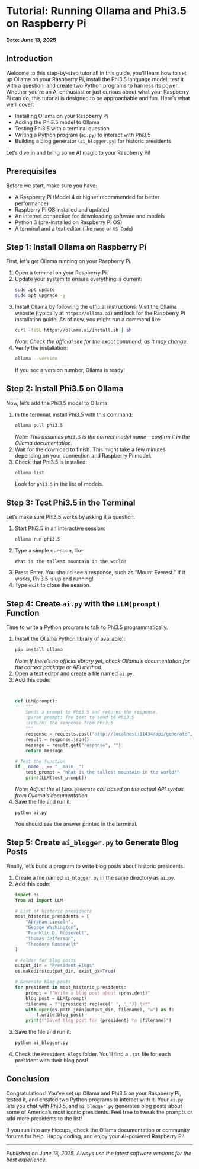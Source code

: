 # Tutorial: Running Ollama and Phi3.5 on Raspberry Pi

**Date: June 13, 2025**

## Introduction

Welcome to this step-by-step tutorial! In this guide, you'll learn how to set up Ollama on your Raspberry Pi, install the Phi3.5 language model, test it with a question, and create two Python programs to harness its power. Whether you're an AI enthusiast or just curious about what your Raspberry Pi can do, this tutorial is designed to be approachable and fun. Here's what we'll cover:

- Installing Ollama on your Raspberry Pi
- Adding the Phi3.5 model to Ollama
- Testing Phi3.5 with a terminal question
- Writing a Python program (`ai.py`) to interact with Phi3.5
- Building a blog generator (`ai_blogger.py`) for historic presidents

Let’s dive in and bring some AI magic to your Raspberry Pi!

## Prerequisites

Before we start, make sure you have:

- A Raspberry Pi (Model 4 or higher recommended for better performance)
- Raspberry Pi OS installed and updated
- An internet connection for downloading software and models
- Python 3 (pre-installed on Raspberry Pi OS)
- A terminal and a text editor (like `nano` or `VS Code`)

## Step 1: Install Ollama on Raspberry Pi

First, let’s get Ollama running on your Raspberry Pi.

1. Open a terminal on your Raspberry Pi.
2. Update your system to ensure everything is current:
   ```bash
   sudo apt update
   sudo apt upgrade -y
   ```
3. Install Ollama by following the official instructions. Visit the Ollama website (typically at `https://ollama.ai`) and look for the Raspberry Pi installation guide. As of now, you might run a command like:
   ```bash
   curl -fsSL https://ollama.ai/install.sh | sh
   ```
   *Note: Check the official site for the exact command, as it may change.*
4. Verify the installation:
   ```bash
   ollama --version
   ```
   If you see a version number, Ollama is ready!

## Step 2: Install Phi3.5 on Ollama

Now, let’s add the Phi3.5 model to Ollama.

1. In the terminal, install Phi3.5 with this command:
   ```bash
   ollama pull phi3.5
   ```
   *Note: This assumes `phi3.5` is the correct model name—confirm it in the Ollama documentation.*
2. Wait for the download to finish. This might take a few minutes depending on your connection and Raspberry Pi model.
3. Check that Phi3.5 is installed:
   ```bash
   ollama list
   ```
   Look for `phi3.5` in the list of models.

## Step 3: Test Phi3.5 in the Terminal

Let’s make sure Phi3.5 works by asking it a question.

1. Start Phi3.5 in an interactive session:
   ```bash
   ollama run phi3.5
   ```
2. Type a simple question, like:
   ```
   What is the tallest mountain in the world?
   ```
3. Press Enter. You should see a response, such as "Mount Everest." If it works, Phi3.5 is up and running!
4. Type `exit` to close the session.

## Step 4: Create `ai.py` with the `LLM(prompt)` Function

Time to write a Python program to talk to Phi3.5 programmatically.

1. Install the Ollama Python library (if available):
   ```bash
   pip install ollama
   ```
   *Note: If there’s no official library yet, check Ollama’s documentation for the correct package or API method.*
2. Open a text editor and create a file named `ai.py`.
3. Add this code:
   ```python


   def LLM(prompt):
       """
       Sends a prompt to Phi3.5 and returns the response.
       :param prompt: The text to send to Phi3.5
       :return: The response from Phi3.5
       """
       response = requests.post("http://localhost:11434/api/generate", json={"model": "phi3.5", "prompt": prompt, "stream": False})
       result = response.json()
       message = result.get("response", "")
       return message

   # Test the function
   if __name__ == "__main__":
       test_prompt = "What is the tallest mountain in the world?"
       print(LLM(test_prompt))
   ```
   *Note: Adjust the `ollama.generate` call based on the actual API syntax from Ollama’s documentation.*
4. Save the file and run it:
   ```bash
   python ai.py
   ```
   You should see the answer printed in the terminal.

## Step 5: Create `ai_blogger.py` to Generate Blog Posts

Finally, let’s build a program to write blog posts about historic presidents.

1. Create a file named `ai_blogger.py` in the same directory as `ai.py`.
2. Add this code:
   ```python
   import os
   from ai import LLM

   # List of historic presidents
   most_historic_presidents = [
       "Abraham Lincoln",
       "George Washington",
       "Franklin D. Roosevelt",
       "Thomas Jefferson",
       "Theodore Roosevelt"
   ]

   # Folder for blog posts
   output_dir = "President Blogs"
   os.makedirs(output_dir, exist_ok=True)

   # Generate blog posts
   for president in most_historic_presidents:
       prompt = f"Write a blog post about {president}"
       blog_post = LLM(prompt)
       filename = f"{president.replace(' ', '_')}.txt"
       with open(os.path.join(output_dir, filename), "w") as f:
           f.write(blog_post)
       print(f"Saved blog post for {president} to {filename}")
   ```
3. Save the file and run it:
   ```bash
   python ai_blogger.py
   ```
4. Check the `President Blogs` folder. You’ll find a `.txt` file for each president with their blog post!

## Conclusion

Congratulations! You’ve set up Ollama and Phi3.5 on your Raspberry Pi, tested it, and created two Python programs to interact with it. Your `ai.py` lets you chat with Phi3.5, and `ai_blogger.py` generates blog posts about some of America’s most iconic presidents. Feel free to tweak the prompts or add more presidents to the list!

If you run into any hiccups, check the Ollama documentation or community forums for help. Happy coding, and enjoy your AI-powered Raspberry Pi!

---

*Published on June 13, 2025. Always use the latest software versions for the best experience.*
